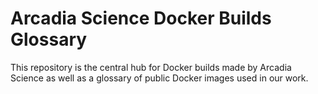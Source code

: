 # Arcadia Science Docker Builds Glossary 

This repository is the central hub for Docker builds made by Arcadia Science as well as a glossary of public Docker images used in our work. 
